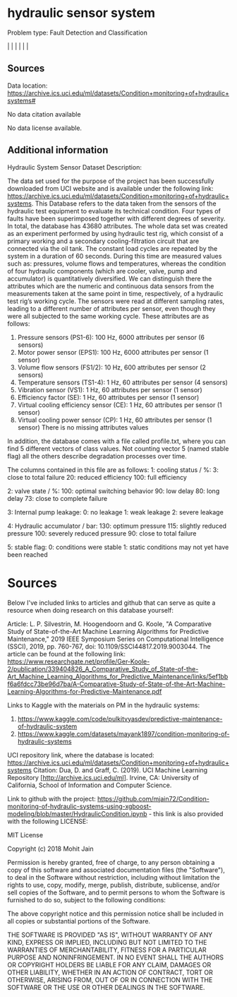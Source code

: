 # hydraulic sensor system

Problem type: Fault Detection and Classification

|  |
|  |
|  |
## Sources

Data location: https://archive.ics.uci.edu/ml/datasets/Condition+monitoring+of+hydraulic+systems#

No data citation available

No data license available.

## Additional information
Hydraulic System Sensor Dataset Description:

The data set used for the purpose of the project has been successfully downloaded from UCI website
and is available under the following link: https://archive.ics.uci.edu/ml/datasets/Condition+monitoring+of+hydraulic+systems.
This Database refers to the data taken from the sensors of the hydraulic test equipment to evaluate its technical condition.
Four types of faults have been superimposed together with different degrees of severity.
In total, the database has 43680 attributes.
The whole data set was created as an experiment performed by using hydraulic test rig, which
consist of a primary working and a secondary cooling-filtration circuit that are connected via the oil
tank. The constant load cycles are repeated by the system in a duration of 60 seconds. During this time
are measured values such as: pressures, volume flows and temperatures, whereas the condition of four
hydraulic components (which are cooler, valve, pump and accumulator) is quantitatively diversified.
We can distinguish there the attributes which are the numeric and continuous data sensors from the
measurements taken at the same point in time, respectively, of a hydraulic test rig’s working cycle. The
sensors were read at different sampling rates, leading to a different number of attributes per sensor,
even though they were all subjected to the same working cycle. These attributes are as follows:
1. Pressure sensors (PS1-6): 100 Hz, 6000 attributes per sensor (6 sensors)
2. Motor power sensor (EPS1): 100 Hz, 6000 attributes per sensor (1 sensor)
3. Volume flow sensors (FS1/2): 10 Hz, 600 attributes per sensor (2 sensors)
4. Temperature sensors (TS1-4): 1 Hz, 60 attributes per sensor (4 sensors)
5. Vibration sensor (VS1): 1 Hz, 60 attributes per sensor (1 sensor)
6. Efficiency factor (SE): 1 Hz, 60 attributes per sensor (1 sensor)
7. Virtual cooling efficiency sensor (CE): 1 Hz, 60 attributes per sensor (1 sensor)
8. Virtual cooling power sensor (CP): 1 Hz, 60 attributes per sensor (1 sensor)
There is no missing attributes values

In addition, the database comes with a file called profile.txt, where you can find 5 different vectors of class values.
Not counting vector 5 (named stable flag) all the others describe degradation processes over time.

The columns contained in this file are as follows:
1: cooling status / %:
	3: close to total failure
	20: reduced efficiency
	100: full efficiency

2: valve state / %:
	100: optimal switching behavior
	90: low delay
	80: long delay
	73: close to complete failure

3: Internal pump leakage:
	0: no leakage
	1: weak leakage
	2: severe leakage

4: Hydraulic accumulator / bar:
	130: optimum pressure
	115: slightly reduced pressure
	100: severely reduced pressure
	90: close to total failure

5: stable flag:
	0: conditions were stable
	1: static conditions may not yet have been reached

# Sources

Below I've included links to articles and github that can serve as quite a resource when doing research on this database yourself:

Article: L. P. Silvestrin, M. Hoogendoorn and G. Koole, "A Comparative Study of State-of-the-Art Machine Learning Algorithms for Predictive Maintenance," 2019 IEEE Symposium Series on Computational Intelligence (SSCI), 2019, pp. 760-767, doi: 10.1109/SSCI44817.2019.9003044. 
The article can be found at the following link: https://www.researchgate.net/profile/Ger-Koole-2/publication/339404826_A_Comparative_Study_of_State-of-the-Art_Machine_Learning_Algorithms_for_Predictive_Maintenance/links/5ef1bbf6a6fdcc73be96d7ba/A-Comparative-Study-of-State-of-the-Art-Machine-Learning-Algorithms-for-Predictive-Maintenance.pdf


Links to Kaggle with the materials on PM in the hydraulic systems:
1) https://www.kaggle.com/code/pulkitvyasdev/predictive-maintenance-of-hydraulic-system
2) https://www.kaggle.com/datasets/mayank1897/condition-monitoring-of-hydraulic-systems

UCI repository link, where the database is located: https://archive.ics.uci.edu/ml/datasets/Condition+monitoring+of+hydraulic+systems 
Citation: Dua, D. and Graff, C. (2019). UCI Machine Learning Repository [http://archive.ics.uci.edu/ml]. Irvine, CA: University of California, School of Information and Computer Science.


Link to github with the project: https://github.com/mjain72/Condition-monitoring-of-hydraulic-systems-using-xgboost-modeling/blob/master/HydraulicCondition.ipynb - this link is also provided with the following LICENSE: 

MIT License

Copyright (c) 2018 Mohit Jain

Permission is hereby granted, free of charge, to any person obtaining a copy
of this software and associated documentation files (the "Software"), to deal
in the Software without restriction, including without limitation the rights
to use, copy, modify, merge, publish, distribute, sublicense, and/or sell
copies of the Software, and to permit persons to whom the Software is
furnished to do so, subject to the following conditions:

The above copyright notice and this permission notice shall be included in all
copies or substantial portions of the Software.

THE SOFTWARE IS PROVIDED "AS IS", WITHOUT WARRANTY OF ANY KIND, EXPRESS OR
IMPLIED, INCLUDING BUT NOT LIMITED TO THE WARRANTIES OF MERCHANTABILITY,
FITNESS FOR A PARTICULAR PURPOSE AND NONINFRINGEMENT. IN NO EVENT SHALL THE
AUTHORS OR COPYRIGHT HOLDERS BE LIABLE FOR ANY CLAIM, DAMAGES OR OTHER
LIABILITY, WHETHER IN AN ACTION OF CONTRACT, TORT OR OTHERWISE, ARISING FROM,
OUT OF OR IN CONNECTION WITH THE SOFTWARE OR THE USE OR OTHER DEALINGS IN THE
SOFTWARE. 
